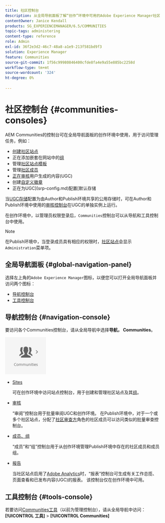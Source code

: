 ```yaml
---
title: 社区控制台
description: 从全局导航面板了解“创作”环境中可用的Adobe Experience Manager社区控制台。
contentOwner: Janice Kendall
products: SG_EXPERIENCEMANAGER/6.5/COMMUNITIES
topic-tags: administering
content-type: reference
role: Admin
exl-id: 36f2e3d2-46c7-48a8-a1e9-213f581bd9f3
solution: Experience Manager
feature: Communities
source-git-commit: 1f56c99980846400cfde8fa4e9a55e885bc2258d
workflow-type: tm+mt
source-wordcount: '324'
ht-degree: 0%

---
```


# 社区控制台 {#communities-consoles}

AEM Communities的控制台可在全局导航面板的创作环境中使用，用于访问管理任务，例如：

* [创建社区站点](sites-console.md)
* 正在添加嵌套在网站中的[组](groups.md)
* 管理[社区站点模板](sites.md)
* 管理[社区成员](members.md)
* [正在审核](moderate-ugc.md)用户生成的内容(UGC)
* 创建[自定义徽章](badges.md)
* 正在为UGC](srp-config.md)配置[默认存储

当[UGC存储](working-with-srp.md)配置为由Author和Publish环境共享的公用存储时，可在Author和Publish环境中使用的[审核控制台](moderation.md)在UGC的单独实例上运行。

在创作环境中，以管理员权限登录后，`Communities`控制台可以从导航和工具控制台中使用。

>[!NOTE]
>
>在Publish环境中，当登录成员具有相应的权限时，[社区站点](sites-console.md)会显示`Administration`菜单项。

## 全局导航面板 {#global-navigation-panel}

选择左上角的`Adobe Experience Manager`图标，以便您可以打开全局导航面板并访问两个图标：

* [导航控制台](#navigation-console)
* [工具控制台](tools.md)

## 导航控制台 {#navigation-console}

要访问各个Communities控制台，请从全局导航中选择&#x200B;**导航， Communities**。

![社区](assets/communities.png)

* [Sites](sites-console.md)

  可在创作环境中访问站点控制台，用于创建和管理社区站点及其[组](groups.md)。

* [审核](moderation.md)

  “审阅”控制台用于批量审阅UGC和创作环境。 在Publish环境中，对于一个或多个社区站点，分配了[社区审查方](users.md#publishenvironmentusersandgroups)角色的社区成员可以访问类似的批量审查控制台。

* [成员、组](members.md)

  “成员”和“组”控制台用于从创作环境管理Publish环境中存在的社区成员和成员组。

* [报告](reports.md)

  当社区站点启用了[Adobe Analytics](sites-console.md#analytics)时，“报表”控制台可生成有关工作总揽、页面查看和已发布内容(UGC)的报表。 该控制台仅在创作环境中可用。

## 工具控制台 {#tools-console}

若要访问[Communities工具](tools.md)（以前为管理控制台），请从全局导航中访问： **[!UICONTROL 工具]** > **[!UICONTROL Communities]**
